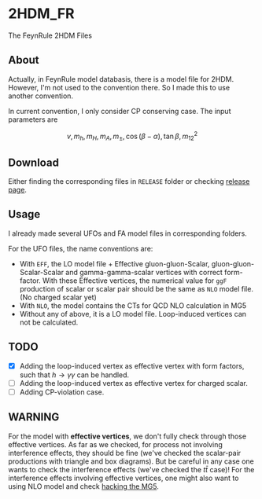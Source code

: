 # 2HDM_FR
The FeynRule 2HDM Files

## About
Actually, in FeynRule model databasis, there is a model file for 2HDM. However, I'm not used to the convention there. So I made this to use another convention.

In current convention, I only consider CP conserving case. The input parameters are

$$v, m_h, m_H, m_A, m_{\pm}, \cos(\beta-\alpha), \tan\beta, m_{12}^2$$

## Download

Either finding the corresponding files in `RELEASE` folder or checking [release page](https://github.com/ycwu1030/2HDM_FR/releases/tag/v0.5.1).

## Usage

I already made several UFOs and FA model files in corresponding folders.

For the UFO files, the name conventions are:
- With `EFF`, the LO model file + Effective gluon-gluon-Scalar, gluon-gluon-Scalar-Scalar and gamma-gamma-scalar vertices with correct form-factor. With these Effective vertices, the numerical value for `ggF` production of scalar or scalar pair should be the same as `NLO` model file. (No charged scalar yet)
- With `NLO`, the model contains the CTs for QCD NLO calculation in MG5
- Without any of above, it is a LO model file. Loop-induced vertices can not be calculated.

## TODO

- [x] Adding the loop-induced vertex as effective vertex with form factors, such that $h\to\gamma\gamma$ can be handled.
- [ ] Adding the loop-induced vertex as effective vertex for charged scalar.
- [ ] Adding CP-violation case.

## WARNING

For the model with **effective vertices**, we don't fully check through those effective vertices. As far as we checked, for process not involving interference effects, they should be fine (we've checked the scalar-pair productions with triangle and box diagrams). But be careful in any case one wants to check the interference effects (we've checked the $t\bar t$ case)! For the interference effects involving effective vertices, one might also want to using NLO model and check [hacking the MG5](https://cp3.irmp.ucl.ac.be/projects/madgraph/wiki/LoopInducedTimesTree).
